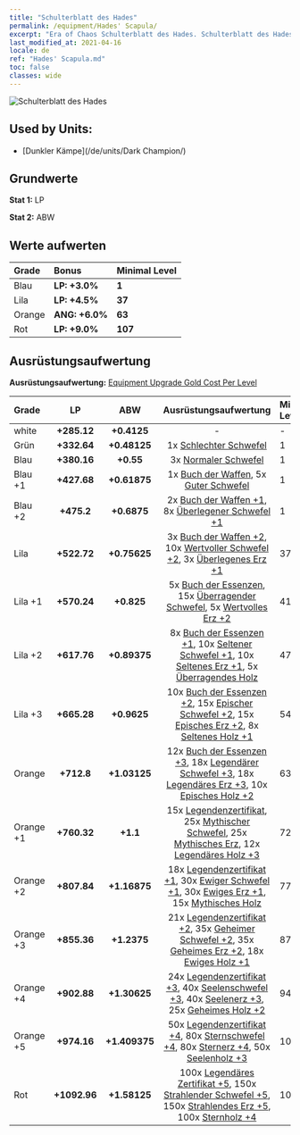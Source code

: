 ```yaml
---
title: "Schulterblatt des Hades"
permalink: /equipment/Hades' Scapula/
excerpt: "Era of Chaos Schulterblatt des Hades. Schulterblatt des Hades"
last_modified_at: 2021-04-16
locale: de
ref: "Hades' Scapula.md"
toc: false
classes: wide
---
```


  ![Schulterblatt des Hades](/images/e/e_3094.png)

## Used by Units:

* [Dunkler Kämpe](/de/units/Dark Champion/) 


## Grundwerte
 **Stat 1:** LP

 **Stat 2:** ABW

## Werte aufwerten

  |     Grade    |   Bonus | Minimal Level | 
  |:-------------|:--------|:--------------| 
  | Blau | **LP: +3.0%** | **1** | 
  | Lila | **LP: +4.5%** | **37** | 
  | Orange | **ANG: +6.0%** | **63** | 
  | Rot | **LP: +9.0%** | **107** | 


## Ausrüstungsaufwertung
 **Ausrüstungsaufwertung:** [Equipment Upgrade Gold Cost Per Level](/equipment/EquipmentUpgradeCostPerLevel/) 

  |          Grade      | LP | ABW | Ausrüstungsaufwertung | Minimal Level |
  |:--------------------|:---------:|:---------:|:----------------:|:--------------|
  | white | **+285.12** | **+0.4125** | - | - |
  | Grün | **+332.64** | **+0.48125** | 1x [Schlechter Schwefel](/de/Items/mat_3/) | 1 |
  | Blau | **+380.16** | **+0.55** | 3x [Normaler Schwefel](/de/Items/mat_9/) | 1 |
  | Blau +1 | **+427.68** | **+0.61875** | 1x [Buch der Waffen](/de/Items/mat_18/), 5x [Guter Schwefel](/de/Items/mat_15/) | 1 |
  | Blau +2 | **+475.2** | **+0.6875** | 2x [Buch der Waffen +1](/de/Items/mat_25/), 8x [Überlegener Schwefel +1](/de/Items/mat_22/) | 1 |
  | Lila | **+522.72** | **+0.75625** | 3x [Buch der Waffen +2](/de/Items/mat_32/), 10x [Wertvoller Schwefel +2](/de/Items/mat_29/), 3x [Überlegenes Erz +1](/de/Items/mat_19/) | 37 |
  | Lila +1 | **+570.24** | **+0.825** | 5x [Buch der Essenzen](/de/Items/mat_39/), 15x [Überragender Schwefel](/de/Items/mat_36/), 5x [Wertvolles Erz +2](/de/Items/mat_26/) | 41 |
  | Lila +2 | **+617.76** | **+0.89375** | 8x [Buch der Essenzen +1](/de/Items/mat_46/), 10x [Seltener Schwefel +1](/de/Items/mat_43/), 10x [Seltenes Erz +1](/de/Items/mat_40/), 5x [Überragendes Holz](/de/Items/mat_34/) | 47 |
  | Lila +3 | **+665.28** | **+0.9625** | 10x [Buch der Essenzen +2](/de/Items/mat_53/), 15x [Epischer Schwefel +2](/de/Items/mat_50/), 15x [Episches Erz +2](/de/Items/mat_47/), 8x [Seltenes Holz +1](/de/Items/mat_41/) | 54 |
  | Orange | **+712.8** | **+1.03125** | 12x [Buch der Essenzen +3](/de/Items/mat_60/), 18x [Legendärer Schwefel +3](/de/Items/mat_57/), 18x [Legendäres Erz +3](/de/Items/mat_54/), 10x [Episches Holz +2](/de/Items/mat_48/) | 63 |
  | Orange +1 | **+760.32** | **+1.1** | 15x [Legendenzertifikat](/de/Items/mat_67/), 25x [Mythischer Schwefel](/de/Items/mat_64/), 25x [Mythisches Erz](/de/Items/mat_61/), 12x [Legendäres Holz +3](/de/Items/mat_55/) | 72 |
  | Orange +2 | **+807.84** | **+1.16875** | 18x [Legendenzertifikat +1](/de/Items/mat_74/), 30x [Ewiger Schwefel +1](/de/Items/mat_71/), 30x [Ewiges Erz +1](/de/Items/mat_68/), 15x [Mythisches Holz](/de/Items/mat_62/) | 77 |
  | Orange +3 | **+855.36** | **+1.2375** | 21x [Legendenzertifikat +2](/de/Items/mat_81/), 35x [Geheimer Schwefel +2](/de/Items/mat_78/), 35x [Geheimes Erz +2](/de/Items/mat_75/), 18x [Ewiges Holz +1](/de/Items/mat_69/) | 87 |
  | Orange +4 | **+902.88** | **+1.30625** | 24x [Legendenzertifikat +3](/de/Items/mat_88/), 40x [Seelenschwefel +3](/de/Items/mat_85/), 40x [Seelenerz +3](/de/Items/mat_82/), 25x [Geheimes Holz +2](/de/Items/mat_76/) | 94 |
  | Orange +5 | **+974.16** | **+1.409375** | 50x [Legendenzertifikat +4](/de/Items/mat_95/), 80x [Sternschwefel +4](/de/Items/mat_92/), 80x [Sternerz +4](/de/Items/mat_89/), 50x [Seelenholz +3](/de/Items/mat_83/) | 102 |
  | Rot | **+1092.96** | **+1.58125** | 100x [Legendäres Zertifikat +5](/de/Items/mat_102/), 150x [Strahlender Schwefel +5](/de/Items/mat_99/), 150x [Strahlendes Erz +5](/de/Items/mat_96/), 100x [Sternholz +4](/de/Items/mat_90/) | 107 |


